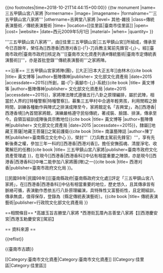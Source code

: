 {{no footnotes|time=2018-10-21T14:44:15+00:00}}
{{tw monument
|name=三五甲鎮山宮八家將
|formername=
|image=
|imagename=
|formalname='''三五甲鎮山宮八家將'''
|othername=吉興堂八家將
|level=	其他-雜技
|class=傳統表演藝術／傳統表演藝術
|time= 
|location=[[佳里區|臺南市佳里區]]
|open=
|cost=
|website=
|date=西元2009年5月1日
|material= 
|when=
|quantity=
}}

'''三五甲鎮山宮八家將'''，由[[佳里三五甲鎮山宮|三五甲鎮山宮]]所組成，傳承至今已百餘年，榮任為[[西港香|西港刈香]]-{「}-刀兵教主駕前先鋒官-{」}-。經[[臺南市政府|臺南市政府]]核定為'''[[臺南市文化資產列表#傳統藝術|臺南市定傳統表演藝術]]'''，亦是首批登錄'''傳統表演藝術'''之家將陣。

==沿革==
三五甲鎮山宮家將陣(團)，[[大正|日本大正五年]]由林木<ref name="藝陣傳神">{{cite book |title= 黃文博等 |author=藝陣傳神|publisher= 文化部文化資產局 |date=2015 |accessdate==2015}}</ref>所創，屬-{「}-黃腳巾-{」}-系統<ref name="藝陣傳神">{{cite book |title= 黃文博等 |author=藝陣傳神|publisher= 文化部文化資產局 |date=2015 |accessdate==2015}}</ref>，家將陣法陣式遵循五行八卦之原理編排，屬於武陣，相當於人界的[[特種警察|特種警察]]，募集三五甲村中合適年輕男孩，利用閒暇之餘時間，訓練各種動作與陣式之排演成陣至今，家將館定名「吉興堂」，為[[西港香|西港香境]]內首間家將館，演練嚴格遵守民俗傳統，著戎裝、臉譜、排演，傳承至今。自領旨組訓成陣後具宗教地位<ref name="藝陣傳神">{{cite book |title= 黃文博等 |author=藝陣傳神|publisher= 文化部文化資產局 |date=2015 |accessdate==2015}}</ref>，隸屬[[地藏王菩薩|地藏王菩薩]]之駕前護衛<ref name="南瀛藝陣誌">{{cite book |title= 南瀛藝陣誌 |author=陳丁林|publisher=臺南縣立文化中心 }}</ref>，榮封'''〔刀兵教主駕前先鋒官〕'''，享有先斬後奏之權，參加三年一科的[[西港香|西港刈香]]，擔任安撫孤魂、清屋淨宅、收驚解厄的任務<ref name="三五甲鎮山宮八家將">{{cite book |title= 三五甲鎮山宮八家將|publisher=臺南市政府文化資產管理處  }}</ref>，在現今[[西港香|西港香科]]中佔有相當重要之陣頭，亦是現今[[西港香|西港香科]]中唯二能參加八家將團(陣)之一<ref name="西港刈香">{{cite book |title= 西港刈香|publisher=臺南市政府文化局  }}</ref>。

[[民國98年|民國98年]][[臺南縣政府|臺南縣政府文化處]]評定「三五甲鎮山宮八家將」，在[[西港香|西港香科]]中佔有相當重要的地位，歷史悠久，且其傳承皆有脈絡可循，表演動作悉依五行八卦原理編演，具特殊性又富藝術性，且定期組訓，傳承無虞，值得保存，登錄為〔縣定傳統表演藝術〕。<ref name="傳統表演藝術">{{cite book |title= 傳統表演藝術|publisher=行政院文化部文化資產局  }}</ref>

==相關條目==
*高雄玉旨吉勝堂八家將
*西港街瓦厝內吉善堂八家將【[[西港慶安宮|西港玉勅慶安宮]]駕前】

== 資料來源 ==

{{reflist}}

{{臺南市古蹟}}

[[Category:臺南市文化資產|Category:臺南市文化資產]]
[[Category:佳里區|Category:佳里區]]